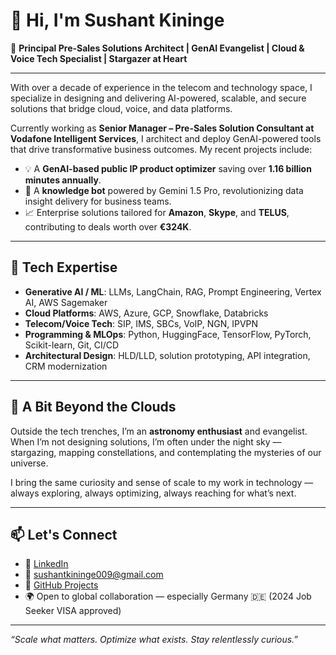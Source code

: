 # 👋 Hi, I'm Sushant Kininge

🚀 **Principal Pre-Sales Solutions Architect | GenAI Evangelist | Cloud & Voice Tech Specialist | Stargazer at Heart**

---

With over a decade of experience in the telecom and technology space, I specialize in designing and delivering AI-powered, scalable, and secure solutions that bridge cloud, voice, and data platforms.

Currently working as **Senior Manager – Pre-Sales Solution Consultant at Vodafone Intelligent Services**, I architect and deploy GenAI-powered tools that drive transformative business outcomes. My recent projects include:

- 💡 A **GenAI-based public IP product optimizer** saving over **1.16 billion minutes annually**.
- 🤖 A **knowledge bot** powered by Gemini 1.5 Pro, revolutionizing data insight delivery for business teams.
- 📈 Enterprise solutions tailored for **Amazon**, **Skype**, and **TELUS**, contributing to deals worth over **€324K**.

---

## 💼 Tech Expertise

- **Generative AI / ML**: LLMs, LangChain, RAG, Prompt Engineering, Vertex AI, AWS Sagemaker
- **Cloud Platforms**: AWS, Azure, GCP, Snowflake, Databricks
- **Telecom/Voice Tech**: SIP, IMS, SBCs, VoIP, NGN, IPVPN
- **Programming & MLOps**: Python, HuggingFace, TensorFlow, PyTorch, Scikit-learn, Git, CI/CD
- **Architectural Design**: HLD/LLD, solution prototyping, API integration, CRM modernization

---

## 🌠 A Bit Beyond the Clouds

Outside the tech trenches, I’m an **astronomy enthusiast** and evangelist. When I’m not designing solutions, I’m often under the night sky — stargazing, mapping constellations, and contemplating the mysteries of our universe.

I bring the same curiosity and sense of scale to my work in technology — always exploring, always optimizing, always reaching for what’s next.

---

## 📫 Let's Connect

- 🔗 [LinkedIn](https://www.linkedin.com/in/sushantkininge/)
- 📧 sushantkininge009@gmail.com
- 🧠 [GitHub Projects](https://github.com/SushantKininge009)
- 🌍 Open to global collaboration — especially Germany 🇩🇪 (2024 Job Seeker VISA approved)

---

_“Scale what matters. Optimize what exists. Stay relentlessly curious.”_
